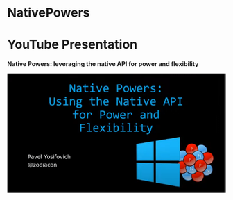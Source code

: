 # NativePowers

# YouTube Presentation
**Native Powers: leveraging the native API for power and flexibility**   

[![Native Powers: leveraging the native API for power and flexibility](assets/native-powers-thumbnail.png)](https://www.youtube.com/live/gewNYKjYybA?si=_x8kHBb_zKDLNU-g&t=973 "Native Powers: leveraging the native API for power and flexibility")